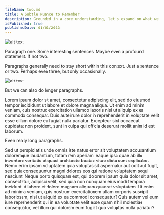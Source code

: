 ```yaml
---
fileName: two.md
title: A Subtle Nuance to Remember
description: Grounded in a core understanding, let's expand on what we know.
isPublished: true
publishedDate: 01/02/2023
---
```


![alt text](https://upload.wikimedia.org/wikipedia/commons/5/56/Tiger.50.jpg)

Paragraph one. Some interesting sentences. Maybe even a profound statement. If not two.

Paragraphs generally need to stay short within this context. Just a sentence or two. Perhaps even three, but only occasionally.

![alt text](https://upload.wikimedia.org/wikipedia/commons/thumb/3/3f/Walking_tiger_female.jpg/1920px-Walking_tiger_female.jpg)

But we can also do longer paragraphs.

Lorem ipsum dolor sit amet, consectetur adipiscing elit, sed do eiusmod tempor incididunt ut labore et dolore magna aliqua. Ut enim ad minim veniam, quis nostrud exercitation ullamco laboris nisi ut aliquip ex ea commodo consequat. Duis aute irure dolor in reprehenderit in voluptate velit esse cillum dolore eu fugiat nulla pariatur. Excepteur sint occaecat cupidatat non proident, sunt in culpa qui officia deserunt mollit anim id est laborum.

Even really long paragraphs.

Sed ut perspiciatis unde omnis iste natus error sit voluptatem accusantium doloremque laudantium, totam rem aperiam, eaque ipsa quae ab illo inventore veritatis et quasi architecto beatae vitae dicta sunt explicabo. Nemo enim ipsam voluptatem quia voluptas sit aspernatur aut odit aut fugit, sed quia consequuntur magni dolores eos qui ratione voluptatem sequi nesciunt. Neque porro quisquam est, qui dolorem ipsum quia dolor sit amet, consectetur, adipisci velit, sed quia non numquam eius modi tempora incidunt ut labore et dolore magnam aliquam quaerat voluptatem. Ut enim ad minima veniam, quis nostrum exercitationem ullam corporis suscipit laboriosam, nisi ut aliquid ex ea commodi consequatur? Quis autem vel eum iure reprehenderit qui in ea voluptate velit esse quam nihil molestiae consequatur, vel illum qui dolorem eum fugiat quo voluptas nulla pariatur?

